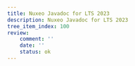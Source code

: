 ```yaml
---
title: Nuxeo Javadoc for LTS 2023
description: Nuxeo Javadoc for LTS 2023
tree_item_index: 100
review:
    comment: ''
    date: ''
    status: ok
---
```

